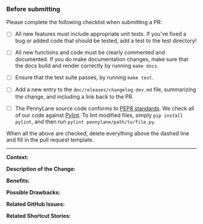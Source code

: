 ### Before submitting

Please complete the following checklist when submitting a PR:

- [ ] All new features must include appropriate unit tests.
      If you've fixed a bug or added code that should be tested, add a test to the
      test directory!

- [ ] All new functions and code must be clearly commented and documented.
      If you do make documentation changes, make sure that the docs build and
      render correctly by running `make docs`.

- [ ] Ensure that the test suite passes, by running `make test`.

- [ ] Add a new entry to the `doc/releases/changelog-dev.md` file, summarizing the
      change, and including a link back to the PR.

- [ ] The PennyLane source code conforms to
      [PEP8 standards](https://www.python.org/dev/peps/pep-0008/).
      We check all of our code against [Pylint](https://www.pylint.org/).
      To lint modified files, simply `pip install pylint`, and then
      run `pylint pennylane/path/to/file.py`.

When all the above are checked, delete everything above the dashed
line and fill in the pull request template.

------------------------------------------------------------------------------------------------------------

**Context:**

**Description of the Change:**

**Benefits:**

**Possible Drawbacks:**

**Related GitHub Issues:**

**Related Shortcut Stories:**
